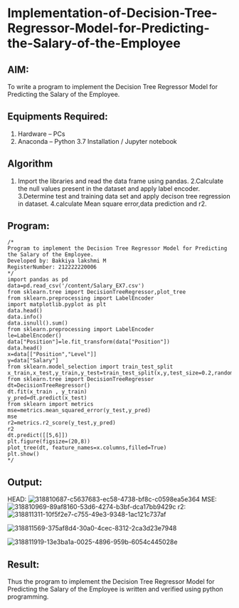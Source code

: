 # Implementation-of-Decision-Tree-Regressor-Model-for-Predicting-the-Salary-of-the-Employee

## AIM:
To write a program to implement the Decision Tree Regressor Model for Predicting the Salary of the Employee.

## Equipments Required:
1. Hardware – PCs
2. Anaconda – Python 3.7 Installation / Jupyter notebook

## Algorithm
1. Import the libraries and read the data frame using pandas.
2.Calculate the null values present in the dataset and apply label encoder.
3.Determine test and training data set and apply decison tree regression in dataset.
4.calculate Mean square error,data prediction and r2.

## Program:
```
/*
Program to implement the Decision Tree Regressor Model for Predicting the Salary of the Employee.
Developed by: Bakkiya lakshmi M
RegisterNumber: 212222220006 
*/
import pandas as pd
data=pd.read_csv('/content/Salary_EX7.csv')
from sklearn.tree import DecisionTreeRegressor,plot_tree
from sklearn.preprocessing import LabelEncoder
import matplotlib.pyplot as plt
data.head()
data.info()
data.isnull().sum()
from sklearn.preprocessing import LabelEncoder
le=LabelEncoder()
data["Position"]=le.fit_transform(data["Position"])
data.head()
x=data[["Position","Level"]]
y=data["Salary"]
from sklearn.model_selection import train_test_split
x_train,x_test,y_train,y_test=train_test_split(x,y,test_size=0.2,random_state=2)
from sklearn.tree import DecisionTreeRegressor
dt=DecisionTreeRegressor()
dt.fit(x_train , y_train)
y_pred=dt.predict(x_test)
from sklearn import metrics
mse=metrics.mean_squared_error(y_test,y_pred)
mse
r2=metrics.r2_score(y_test,y_pred)
r2
dt.predict([[5,6]])
plt.figure(figsize=(20,8))
plot_tree(dt, feature_names=x.columns,filled=True)
plt.show()
*/
```

## Output:
HEAD:
![318810687-c5637683-ec58-4738-bf8c-c0598ea5e364](https://github.com/Bakkiyalakshmi29/Implementation-of-Decision-Tree-Regressor-Model-for-Predicting-the-Salary-of-the-Employee/assets/119406233/49f7b75e-33fd-4fc7-ad6d-b365e87d432d)
MSE:
![318810969-89af8160-53d6-4274-b3bf-dca17bb9429c](https://github.com/Bakkiyalakshmi29/Implementation-of-Decision-Tree-Regressor-Model-for-Predicting-the-Salary-of-the-Employee/assets/119406233/15fadadb-f193-4742-af7c-33b83d0e25c0)
r2:
![318811311-10f5f2e7-c755-49e3-9348-1ac121c737af](https://github.com/Bakkiyalakshmi29/Implementation-of-Decision-Tree-Regressor-Model-for-Predicting-the-Salary-of-the-Employee/assets/119406233/a3ffe252-be82-42cd-8386-ab3ff05a4be5)

![318811569-375af8d4-30a0-4cec-8312-2ca3d23e7948](https://github.com/Bakkiyalakshmi29/Implementation-of-Decision-Tree-Regressor-Model-for-Predicting-the-Salary-of-the-Employee/assets/119406233/f3290fd3-106f-400a-a6d4-1a324b34bc15)

![318811919-13e3ba1a-0025-4896-959b-6054c445028e](https://github.com/Bakkiyalakshmi29/Implementation-of-Decision-Tree-Regressor-Model-for-Predicting-the-Salary-of-the-Employee/assets/119406233/59404d83-8ac2-4e2d-871b-d93364ae5c8a)







## Result:
Thus the program to implement the Decision Tree Regressor Model for Predicting the Salary of the Employee is written and verified using python programming.
